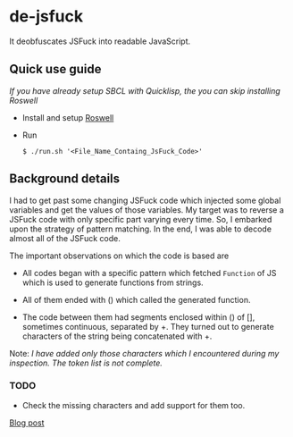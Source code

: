 # de-jsfuck

It deobfuscates JSFuck into readable JavaScript.

## Quick use guide

_If you have already setup SBCL with Quicklisp, the you can skip installing Roswell_

- Install and setup [Roswell](https://github.com/roswell/roswell#installation-dependency--usage)

- Run

      $ ./run.sh '<File_Name_Containg_JsFuck_Code>'


## Background details

I had to get past some changing JSFuck code which injected some global variables and
get the values of those variables. My target was to reverse a JSFuck code with only
specific part varying every time. So, I embarked upon the strategy of pattern matching.
In the end, I was able to decode almost all of the JSFuck code.

The important observations on which the code is based are

- All codes began with a specific pattern which fetched `Function` of JS which
is used to generate functions from strings.

- All of them ended with () which called the generated function.

- The code between them had segments enclosed within () of [], sometimes
continuous, separated by +. They turned out to generate characters of the
string being concatenated with +.

Note: _I have added only those characters which I encountered during my inspection. The
token list is not complete._

### TODO

- Check the missing characters and add support for them too.

[Blog post](http://blog.asutoshpalai.in/2017/03/jsfuck-is-bad-security-barrier.html)
